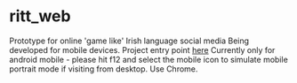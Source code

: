 # ritt_web
Prototype for online 'game like' Irish language social media
Being developed for mobile devices.
Project entry point <a href="https://macribo.github.io/ainmbox">here</a> 
Currently only for android mobile - please hit f12 and select the mobile icon to simulate mobile portrait mode if visiting from desktop.
Use Chrome.


